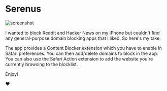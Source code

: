 # Serenus

![screenshot](http://i.imgur.com/ZGVanOM.png)

I wanted to block Reddit and Hacker News on my iPhone but couldn't find any general-purpose domain blocking apps that I liked. So here's my take.

The app provides a Content Blocker extension which you have to enable in Safari preferences. You can then add/delete domains to block in the app. You can also use the Safari Action extension to add the website you're currently browsing to the blocklist.

Enjoy!

❤️

